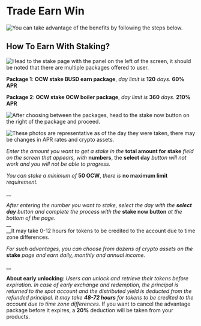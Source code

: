 # Trade Earn Win

![You can take advantage of the benefits by following the steps below.](<../.gitbook/assets/1500x500  - trade-earn-win.jpg>)

## How To Earn With Staking?

![Head to the stake page with the panel on the left of the screen, it should be noted that there are multiple packages offered to user.](<../.gitbook/assets/1 (3).jpg>)

**Package 1**: **OCW stake BUSD earn package**, _day limit is_ **120** _days._ **60% APR**&#x20;

**Package 2**: **OCW stake OCW boiler package**, _day limit is_ **360** _days._ **210% APR**

![After choosing between the packages, head to the stake now button on the right of the package and proceed.](../.gitbook/assets/2.jpg)

![These photos are representative as of the day they were taken, there may be changes in APR rates and crypto assets.](../.gitbook/assets/3.jpg)

_Enter the amount you want to get a stake in the_ **total amount for stake** _field on the screen that appears, with_ **numbers**, the **select day** _button will not work and you will not be able to progress._

_You can stake a minimum of_ **50 OCW**, _there is_ **no maximum limit** _requirement._

__

_After entering the number you want to stake, select the day with the **select day** button and complete the process with the_ **stake now button** _at the bottom of the page._\
__\
__It may take 0-12 hours for tokens to be credited to the account due to time zone differences.



_For such advantages, you can choose from dozens of crypto assets on the_ **stake** _page and earn daily, monthly and annual income._

__

**About early unlocking**: _Users can unlock and retrieve their tokens before expiration. In case of early exchange and redemption, the principal is returned to the spot account and the distributed yield is deducted from the refunded principal. It may take **48-72 hours** for tokens to be credited to the account due to time zone differences._ If you want to cancel the advantage package before it expires, a **20%** deduction will be taken from your products.
